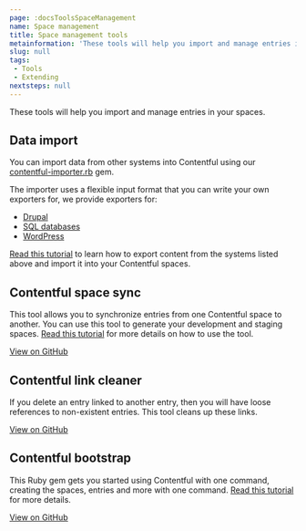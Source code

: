 ```yaml
---
page: :docsToolsSpaceManagement
name: Space management
title: Space management tools
metainformation: 'These tools will help you import and manage entries in your spaces.'
slug: null
tags:
 - Tools
 - Extending
nextsteps: null
---
```


These tools will help you import and manage entries in your spaces.

## Data import

You can import data from other systems into Contentful using our [contentful-importer.rb](https://github.com/contentful/contentful-importer.rb) gem.

The importer uses a flexible input format that you can write your own exporters for, we provide exporters for:

- [Drupal](https://github.com/contentful/drupal-exporter.rb)
- [SQL databases](https://github.com/contentful/database-exporter.rb)
- [WordPress](https://github.com/contentful/wordpress-exporter.rb)

[Read this tutorial](/developers/docs/tutorials/general/import-and-export/) to learn how to export content from the systems listed above and import it into your Contentful spaces.

## Contentful space sync

This tool allows you to synchronize entries from one Contentful space to another. You can use this tool to generate your development and staging spaces. [Read this tutorial](/developers/docs/tutorials/general/using-contentful-space-sync/) for more details on how to use the tool.

[View on GitHub](https://github.com/contentful/contentful-space-sync)

## Contentful link cleaner

If you delete an entry linked to another entry, then you will have loose references to non-existent entries. This tool cleans up these links.

[View on GitHub](https://github.com/contentful/contentful-link-cleaner)

## Contentful bootstrap

This Ruby gem gets you started using Contentful with one command, creating the spaces, entries and more with one command. [Read this tutorial](/developers/docs/ruby/tutorials/using-contentful-bootstrap-for-keeping-up-with-your-spaces/) for more details.

[View on GitHub](https://github.com/contentful/contentful-bootstrap.rb)
